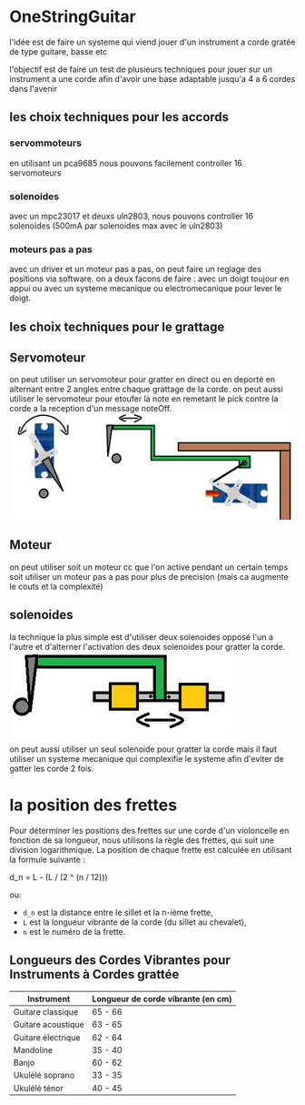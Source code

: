 # OneStringGuitar

l'idée est de faire un systeme qui viend jouer d'un instrument a corde gratée de type guitare, basse etc 

l'objectif est de faire un test de plusieurs techniques pour jouer sur un instrument a une corde afin d'avoir une base adaptable jusqu'a 4 a 6 cordes dans l'avenir

## les choix techniques pour les accords

### servommoteurs
en utilisant un pca9685 nous pouvons facilement controller 16 servomoteurs

### solenoides
avec un mpc23017 et deuxs uln2803, nous pouvons controller 16 solenoides (500mA par solenoides max avec le uln2803) 

### moteurs pas a pas
avec un driver et un moteur pas a pas, on peut faire un reglage des positions via software.
on a deux facons de faire : avec un doigt toujour en appui ou avec un systeme mecanique ou electromecanique pour lever le doigt.

## les choix techniques pour le grattage

## Servomoteur 
on peut utiliser un servomoteur pour gratter en direct ou en deporté en alternant entre 2 angles entre chaque grattage de la corde.
on peut aussi utiliser le servomoteur pour etoufer la note en remetant le pick contre la corde a la reception d'un message noteOff.
![grattage servo](https://github.com/glloq/OneStringGuitar/blob/main/img/grattage%20servo.png)

## Moteur 
on peut utiliser soit un moteur cc que l'on active pendant un certain temps soit utiliser un moteur pas a pas pour plus de precision (mais ca augmente le couts et la complexité) 

## solenoides

la technique la plus simple est d'utiliser deux solenoides opposé l'un a l'autre et d'alterner l'activation des deux solenoides pour gratter la corde.
![grattage 2 solenoides](https://github.com/glloq/OneStringGuitar/blob/main/img/grattage%202%20solenoides.png)

on peut aussi utiliser un seul solenoide pour gratter la corde mais il faut utiliser un systeme mecanique qui complexifie le systeme afin d'eviter de gatter les corde 2 fois.


# la position des frettes

Pour déterminer les positions des frettes sur une corde d'un violoncelle en fonction de sa longueur, nous utilisons la règle des frettes, qui suit une division logarithmique. La position de chaque frette est calculée en utilisant la formule suivante :
 
d_n = L - (L / (2 ^ (n / 12)))

ou:
- `d_n` est la distance entre le sillet et la n-ième frette,
- `L` est la longueur vibrante de la corde (du sillet au chevalet),
- `n` est le numéro de la frette.

## Longueurs des Cordes Vibrantes pour Instruments à Cordes grattée

| Instrument         | Longueur de corde vibrante (en cm) |
|--------------------|------------------------------------|
| Guitare classique | 65 - 66                    |
| Guitare acoustique| 63 - 65                    |
| Guitare électrique| 62 - 64                    |
| Mandoline         | 35 - 40                    |
| Banjo             | 60 - 62                    |
| Ukulélé soprano   | 33 - 35                    |
| Ukulélé ténor     | 40 - 45                    |

